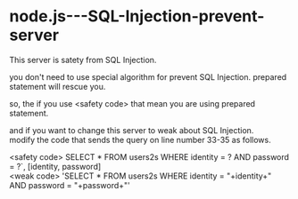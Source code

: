 # node.js---SQL-Injection-prevent-server
This server is satety from SQL Injection.

you don't need to use special algorithm for prevent SQL Injection.
prepared statement will rescue you.

so, the if you use &lt;safety code&gt; that mean you are using prepared statement. 
  
and if you want to change this server to weak about SQL Injection.<br>
modify the code that sends the query on line number 33-35 as follows. <br>

&lt;safety code&gt;
SELECT * FROM users2s WHERE identity = ? AND password = ?`, [identity, password] <br>
&lt;weak code&gt;
'SELECT * FROM users2s WHERE identity = "+identity+" AND password = "+password+"'
